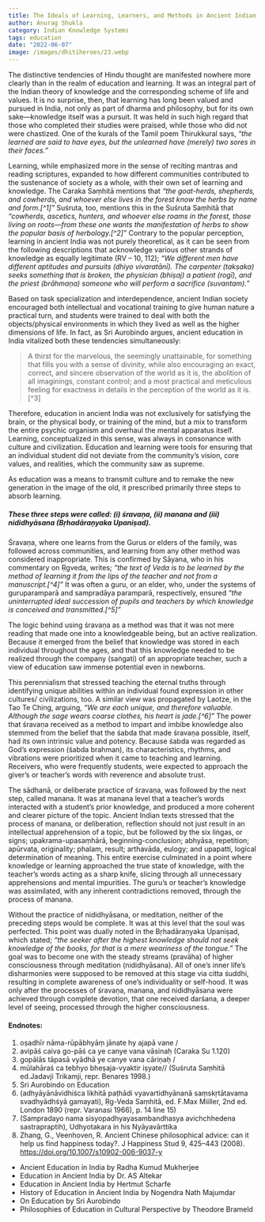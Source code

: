 ```yaml
---
title: The Ideals of Learning, Learners, and Methods in Ancient Indian Education
author: Anurag Shukla
category: Indian Knowledge Systems
tags: education
date: "2022-06-07"
image: /images/dhitiheroes/23.webp
---
```


The distinctive tendencies of Hindu thought are manifested nowhere more clearly than in the realm of education and learning. It was an integral part of the Indian theory of knowledge and the corresponding scheme of life and values. It is no surprise, then, that learning has long been valued and pursued in India, not only as part of dharma and philosophy, but for its own sake—knowledge itself was a pursuit. It was held in such high regard that those who completed their studies were praised, while those who did not were chastized. One of the kurals of the Tamil poem Thirukkural says, *“the learned are said to have eyes, but the unlearned have (merely) two sores in their faces.”*

Learning, while emphasized more in the sense of reciting mantras and reading scriptures, expanded to how different communities contributed to the sustenance of society as a whole, with their own set of learning and knowledge. The Caraka Saṃhitā mentions that *“the goat-herds, shepherds, and cowherds, and whoever else lives in the forest know the herbs by name and form.[^1]”* Suśruta, too, mentions this in the Suśruta Saṃhitā that *“cowherds, ascetics, hunters, and whoever else roams in the forest, those living on roots—from these one wants the manifestation of herbs to show the popular basis of herbology.[^2]”* Contrary to the popular perception, learning in ancient India was not purely theoretical, as it can be seen from the following descriptions that acknowledge various other strands of knowledge as equally legitimate (RV – 10, 112); *“We different men have different aptitudes and pursuits (dhiyo vivaratānī). The carpenter (takṣaka) seeks something that is broken, the physician (bhiṣaj) a patient (rogī), and the priest (brāhmaṇa) someone who will perform a sacrifice (suvantam).”*

Based on task specialization and interdependence, ancient Indian society encouraged both intellectual and vocational training to give human nature a practical turn, and students were trained to deal with both the objects/physical environments in which they lived as well as the higher dimensions of life. In fact, as Sri Aurobindo argues, ancient education in India vitalized both these tendencies simultaneously:

> A thirst for the marvelous, the seemingly unattainable, for something that fills you with a sense of divinity, while also encouraging an exact, correct, and sincere observation of the world as it is, the abolition of all imaginings, constant control; and a most practical and meticulous feeling for exactness in details in the perception of the world as it is.[^3]

Therefore, education in ancient India was not exclusively for satisfying the brain, or the physical body, or training of the mind, but a mix to transform the entire psychic organism and overhaul the mental apparatus itself. Learning, conceptualized in this sense, was always in consonance with culture and civilization. Education and learning were tools for ensuring that an individual student did not deviate from the community’s vision, core values, and realities, which the community saw as supreme.

As education was a means to transmit culture and to remake the new generation in the image of the old, it prescribed primarily three steps to absorb learning.

##### These three steps were called: (i) śravaṇa, (ii) manana and (iii) nididhyāsana (Bṛhadāraṇyaka Upaniṣad).

Śravaṇa, where one learns from the Gurus or elders of the family, was followed across communities, and learning from any other method was considered inappropriate. This is confirmed by Sāyana, who in his commentary on Ṛgveda, writes; *“the text of Veda is to be learned by the method of learning it from the lips of the teacher and not from a manuscript.[^4]”* It was often a guru, or an elder, who, under the systems of guruparamparā and sampradāya paramparā, respectively, ensured *“the uninterrupted ideal succession of pupils and teachers by which knowledge is conceived and transmitted.[^5]”*

The logic behind using śravaṇa as a method was that it was not mere reading that made one into a knowledgeable being, but an active realization. Because it emerged from the belief that knowledge was stored in each individual throughout the ages, and that this knowledge needed to be realized through the company (saṅgati) of an appropriate teacher, such a view of education saw immense potential even in newborns.

This perennialism that stressed teaching the eternal truths through identifying unique abilities within an individual found expression in other cultures/ civilizations, too. A similar view was propagated by Laotze, in the Tao Te Ching, arguing, *“We are each unique, and therefore valuable. Although the sage wears coarse clothes, his heart is jade.[^6]”* The power that śravaṇa received as a method to impart and imbibe knowledge also stemmed from the belief that the śabda that made śravaṇa possible, itself, had its own intrinsic value and potency. Because śabda was regarded as God’s expression (śabda brahman), its characteristics, rhythms, and vibrations were prioritized when it came to teaching and learning. Receivers, who were frequently students, were expected to approach the giver’s or teacher’s words with reverence and absolute trust.

The sādhanā, or deliberate practice of śravaṇa, was followed by the next step, called manana. It was at manana level that a teacher’s words interacted with a student’s prior knowledge, and produced a more coherent and clearer picture of the topic. Ancient Indian texts stressed that the process of manana, or deliberation, reflection should not just result in an intellectual apprehension of a topic, but be followed by the six liṅgas, or signs; upakrama-upasaṃhārā, beginning-conclusion; abhyāsa, repetition; apūrvata, originality; phalam, result; arthavāda, eulogy; and upapatti, logical determination of meaning. This entire exercise culminated in a point where knowledge or learning approached the true state of knowledge, with the teacher’s words acting as a sharp knife, slicing through all unnecessary apprehensions and mental impurities. The guru’s or teacher’s knowledge was assimilated, with any inherent contradictions removed, through the process of manana.

Without the practice of nididhyāsana, or meditation, neither of the preceding steps would be complete. It was at this level that the soul was perfected. This point was dually noted in the Bṛhadāraṇyaka Upaniṣad, which stated; *“the seeker after the highest knowledge should not seek knowledge of the books, for that is a mere weariness of the tongue.”* The goal was to become one with the steady streams (pravāha) of higher consciousness through meditation (nididhyāsana). All of one’s inner life’s disharmonies were supposed to be removed at this stage via citta śuddhi, resulting in complete awareness of one’s individuality or self-hood. It was only after the processes of śravaṇa, manana, and nididhyāsana were achieved through complete devotion, that one received darśana, a deeper level of seeing, processed through the higher consciousness.

#### Endnotes:
1. oṣadhīr nāma-rūpābhyāṃ jānate hy ajapā vane /
2. avipāś caiva go-pāś ca ye canye vana vāsinaḥ (Caraka Su 1.120)
3. gopālās tāpasā vyādhā ye canye vana cāriṇaḥ /
4. mūlahāraś ca tebhyo bheṣaja-vyaktir iṣyate// (Suśruta Saṃhitā ed.Jadavji Trikamji, repr. Benares 1998.)
5. Sri Aurobindo on Education
6. (adhyāyānāvidhiśca likhitā paṭhādi vyavartidhyānanā saṃskṛtātavama svadhyādhśyā gamayati), Ṛg-Veda Saṃhitā, ed. F.Max Miiller, 2nd ed. London 1890 (repr. Varanasi 1966), p. 14 line 15)
7. (Sampradayo nama sisyopadhyayasambandhasya avichchhedena sastrapraptih), Udhyotakara in his Nyāyavārttika
8. Zhang, G., Veenhoven, R. Ancient Chinese philosophical advice: can it help us find happiness today?. J Happiness Stud 9, 425–443 (2008). https://doi.org/10.1007/s10902-006-9037-y

- Ancient Education in India by Radha Kumud Mukherjee
- Education in Ancient India by Dr. AS Altekar
- Education in Ancient India by Hertmut Scharfe
- History of Education in Ancient India by Nogendra Nath Majumdar
- On Education by Sri Aurobindo
- Philosophies of Education in Cultural Perspective by Theodore Brameld